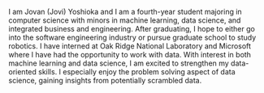 I am Jovan (Jovi) Yoshioka and I am a fourth-year student majoring in computer science with minors in machine learning, data science, and 
integrated business and engineering. After graduating, I hope to either go into the software engineering industry or pursue graduate school 
to study robotics. I have interned at Oak Ridge National Laboratory and Microsoft where I have had the opportunity to work with data.
With interest in both machine learning and data science, I am excited to strengthen my data-oriented skills. I especially enjoy the problem solving 
aspect of data science, gaining insights from potentially scrambled data.
